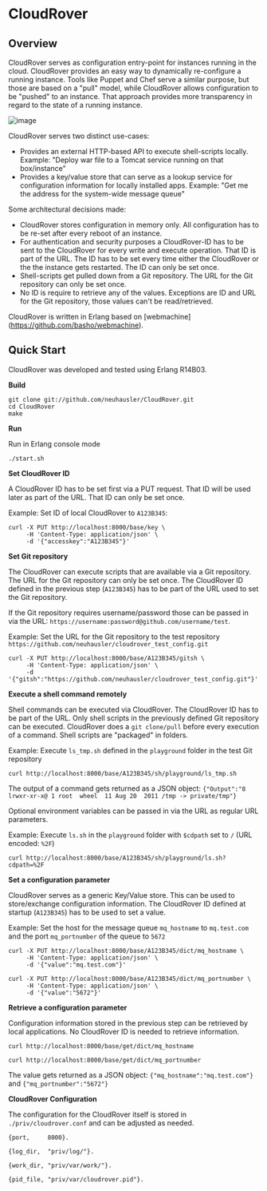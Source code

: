 # CloudRover

## Overview

CloudRover serves as configuration entry-point for instances running in the cloud. CloudRover provides an easy way to dynamically re-configure a running instance. Tools like Puppet and Chef serve a similar purpose, but those are based on a "pull" model, while CloudRover allows configuration to be "pushed" to an instance. That approach provides more transparency in regard to the state of a running instance.

![image](https://github.com/neuhausler/CloudRover/blob/master/CloudRover.jpg?raw=true)

CloudRover serves two distinct use-cases:

 * Provides an external HTTP-based API to execute shell-scripts locally. Example: "Deploy war file to a Tomcat service running on that box/instance"
 * Provides a key/value store that can serve as a lookup service for configuration information for locally installed apps. Example: "Get me the address for the system-wide message queue"


Some architectural decisions made:

 * CloudRover stores configuration in memory only. All configuration has to be re-set after every reboot of an instance.
 * For authentication and security purposes a CloudRover-ID has to be sent to the CloudRover for every write and execute operation. That ID is part of the URL. The ID has to be set every time either the CloudRover or the the instance gets restarted. The ID can only be set once.
 * Shell-scripts get pulled down from a Git repository. The URL for the Git repository can only be set once.
 * No ID is require to retrieve any of the values. Exceptions are ID and URL for the Git repository, those values can't be read/retrieved. 


CloudRover is written in Erlang based on [webmachine] (https://github.com/basho/webmachine).

## Quick Start

CloudRover was developed and tested using Erlang R14B03.

**Build**

```
git clone git://github.com/neuhausler/CloudRover.git
cd CloudRover
make
```

**Run**

Run in Erlang console mode

```
./start.sh
```

**Set CloudRover ID**

A CloudRover ID has to be set first via a PUT request. That ID will be used later as part of the URL. That ID can only be set once.

Example: Set ID of local CloudRover to `A123B345`:

```
curl -X PUT http://localhost:8000/base/key \
     -H 'Content-Type: application/json' \
     -d '{"accesskey":"A123B345"}'
```

**Set Git repository**

The CloudRover can execute scripts that are available via a Git repository. The URL for the Git repository can only be set once. The CloudRover ID defined in the previous step (`A123B345`) has to be part of the URL used to set the Git repository.

If the Git repository requires username/password those can be passed in via the URL: `https://username:password@github.com/username/test`.

Example: Set the URL for the Git repository to the test repository `https://github.com/neuhausler/cloudrover_test_config.git`
 
```
curl -X PUT http://localhost:8000/base/A123B345/gitsh \
     -H 'Content-Type: application/json' \
     -d '{"gitsh":"https://github.com/neuhausler/cloudrover_test_config.git"}'
```

**Execute a shell command remotely**

Shell commands can be executed via CloudRover. The CloudRover ID has to be part of the URL. Only shell scripts in the previously defined Git repository can be executed. CloudRover does a `git clone/pull` before every execution of a command. Shell scripts are "packaged" in folders.

Example: Execute `ls_tmp.sh` defined in the `playground` folder in the test Git repository

```
curl http://localhost:8000/base/A123B345/sh/playground/ls_tmp.sh
```

The output of a command gets returned as a JSON object: `{"Output":"8 lrwxr-xr-x@ 1 root  wheel  11 Aug 20  2011 /tmp -> private/tmp"}`


Optional environment variables can be passed in via the URL as regular URL parameters.

Example: Execute `ls.sh` in the `playground` folder with `$cdpath` set to `/` (URL encoded: `%2F`)


```
curl http://localhost:8000/base/A123B345/sh/playground/ls.sh?cdpath=%2F
```

**Set a configuration parameter**

CloudRover serves as a generic Key/Value store. This can be used to store/exchange configuration information. The CloudRover ID defined at startup (`A123B345`) has to be used to set a value.

Example: Set the host for the message queue `mq_hostname` to `mq.test.com` and the port `mq_portnumber` of the queue to `5672`

```
curl -X PUT http://localhost:8000/base/A123B345/dict/mq_hostname \
     -H 'Content-Type: application/json' \
     -d '{"value":"mq.test.com"}'

curl -X PUT http://localhost:8000/base/A123B345/dict/mq_portnumber \
     -H 'Content-Type: application/json' \
     -d '{"value":"5672"}'
```

**Retrieve a configuration parameter**

Configuration information stored in the previous step can be retrieved by local applications. No CloudRover ID is needed to retrieve information.

```
curl http://localhost:8000/base/get/dict/mq_hostname

curl http://localhost:8000/base/get/dict/mq_portnumber
```

The value gets returned as a JSON object: `{"mq_hostname":"mq.test.com"}` and `{"mq_portnumber":"5672"}`

**CloudRover Configuration**

The configuration for the CloudRover itself is stored in `./priv/cloudrover.conf` and can be adjusted as needed.

```
{port,     8000}.

{log_dir,  "priv/log/"}.

{work_dir, "priv/var/work/"}.

{pid_file, "priv/var/cloudrover.pid"}.
```

